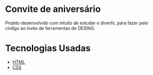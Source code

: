 <h1>Convite de aniversário</h1>
Projeto desenvolvido com intuito de estudar e divertir, para fazer pelo código ao invés de ferramentas de DESING.

<h1>Tecnologias Usadas</h1>
<ul>
  <li><a href= "https://developer.mozilla.org/pt-BR/docs/Web/HTML/Element">HTML</a></li>
  <li><a href="https://developer.mozilla.org/pt-BR/docs/Web/CSS">CSS</a></li>
</ul>

